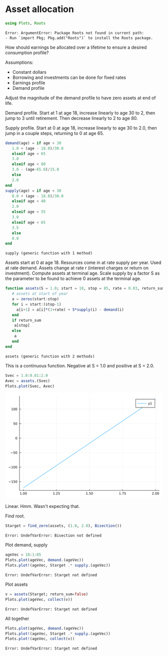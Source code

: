# Asset allocation

```julia
using Plots, Roots
```

```
Error: ArgumentError: Package Roots not found in current path:
- Run `import Pkg; Pkg.add("Roots")` to install the Roots package.
```





How should earnings be allocated over a lifetime to ensure a desired
consumption profile?

Assumptions:

* Constant dollars
* Borrowing and investments can be done for fixed rates
* Earnings profile
* Demand profile

Adjust the magnitude of the demand profile to have zero assets at end of life.

Demand profile. Start at 1 at age 18, increase linearly to age 30 to 2, then
jump to 3 until retirement. Then decrease linearly to 2 to age 80.

Supply profile. Start at 0 at age 18, increase linearly to age 30 to 2.0,
then jump in a couple steps, returning to 0 at age 65.

```julia
demand(age) = if age < 30
   1.0 + (age - 18.0)/30.0
   elseif age < 65
   3.0
   elseif age < 80
   3.0 - (age-65.0)/15.0
   else
   2.0
end
supply(age) = if age < 30
   0.0 + (age - 18.0)/30.0
   elseif age < 40
   2.0
   elseif age < 55
   3.0
   elseif age < 65
   3.5
   else
   0.0
end
```

```
supply (generic function with 1 method)
```





Assets start at 0 at age 18. Resources come in at rate supply per year.
Used at rate demand. Assets change at rate r (interest charges or return
on investment). Compute assets at terminal age. Scale supply by a
factor S as the parameter to be found to achieve 0 assets at the terminal
age.

```julia
function assets(S = 1.0; start = 18, stop = 85, rate = 0.03, return_sum=true)
   # assets at start of year
   a = zeros(start:stop)
   for i = start:(stop-1)
     a[i+1] = a[i]*(1+rate) + S*supply(i) - demand(i)
   end
   if return_sum
    a[stop]
   else
    a
   end
end
```

```
assets (generic function with 2 methods)
```





This is a continuous function. Negative at S = 1.0 and positive at S = 2.0.

```julia
Svec = 1.0:0.01:2.0
Avec = assets.(Svec)
Plots.plot(Svec, Avec)
```

![](figures/assets_4_1.png)



Linear. Hmm. Wasn't expecting that.

Find root.

```julia
Starget = find_zero(assets, (1.0, 2.0), Bisection())
```

```
Error: UndefVarError: Bisection not defined
```





Plot demand, supply

```julia
ageVec = 18:1:85
Plots.plot(ageVec, demand.(ageVec))
Plots.plot!(ageVec, Starget .* supply.(ageVec))
```

```
Error: UndefVarError: Starget not defined
```





Plot assets

```julia
v = assets(Starget; return_sum=false)
Plots.plot(ageVec, collect(v))
```

```
Error: UndefVarError: Starget not defined
```





All together

```julia
Plots.plot(ageVec, demand.(ageVec))
Plots.plot!(ageVec, Starget .* supply.(ageVec))
Plots.plot!(ageVec, collect(v))
```

```
Error: UndefVarError: Starget not defined
```


